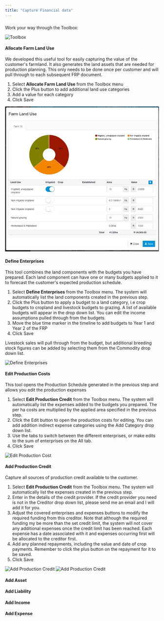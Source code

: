 ```yaml
---
title: "Capture Financial data"
---
```


### 

Work your way through the Toolbox:

![Toolbox](images/Toolbox.jpg)

#### Allocate Farm Land Use

We developed this useful tool for easily capturing the value of the customer's farmland. It also generates the land assets that are needed for production planning.
This only needs to be done once per customer and will pull through to each subsequent FRP document.

1. Select **Allocate Farm Land Use** from the Toolbox menu
2. Click the Plus button to add additional land use categories
3. Add a value for each category
4. Click Save

![Farm Land Use](images/define_land_use.jpg)

#### Define Enterprises

This tool combines the land components with the budgets you have prepared. Each land component can have one or many budgets applied to it to forecast the customer's expected production schedule.

1. Select **Define Enterprises** from the Toolbox menu. The system will automatically list the land components created in the previous step.
2. Click the Plus button to apply a budget to a land category, i.e crop budgets to cropland and livestock budgets to grazing. A list of available budgets will appear in the drop down list. You can edit the income assumptions pulled through from the budgets.
3. Move the blue time marker in the timeline to add budgets to Year 1 and Year 2 of the FRP
4. Click Save

Livestock sales will pull through from the budget, but additional breeding stock figures can be added by selecting them from the Commodity drop down list. 

![Define Enterprises](images/define_enterprises.jpeg)

#### Edit Production Costs

This tool opens the Production Schedule generated in the previous step and allows you edit the production expenses

1. Select **Edit Production Credit** from the Toolbox menu. The system will automatically list the expenses added to the budgets you prepared. The per ha costs are multiplied by the applied area specified in the previous step.
2. Click the Edit button to open the production costs for editing. You can add addition indirect expense categories using the Add Category drop down list.
3. Use the tabs to switch between the different enterprises, or make edits to the sum of enterprises on the All tab.
4. Click Save

![Edit Production Cost](images/production_costs.jpeg)

#### Add Production Credit

Capture all sources of production credit available to the customer.

1. Select **Edit Production Credit** from the Toolbox menu. The system will automatically list the expenses created in the previous step.
2. Enter in the details of the credit provider. If the credit provider you need is not in the Creditor drop down list, please send me an email and I will add it for you.
3. Adjust the covered enterprises and expenses buttons to modify the required funding from this creditor. Note that although the required funding my be more than the set credit limit, the system will not cover any additional expenses once the credit limit has been reached. Each expense has a date associated with it and expenses occurring first will be allocated to the creditor first.
4. Add any planned repayments, including the value and date of crop payments. Remember to click the plus button on the repayment for it to be saved.
5. Click Save
 
![Add Production Credit](images/production_credit_1.jpeg)
![Add Production Credit](images/production_credit_2.jpeg)

#### Add Asset

#### Add Liability

#### Add Income

#### Add Expense